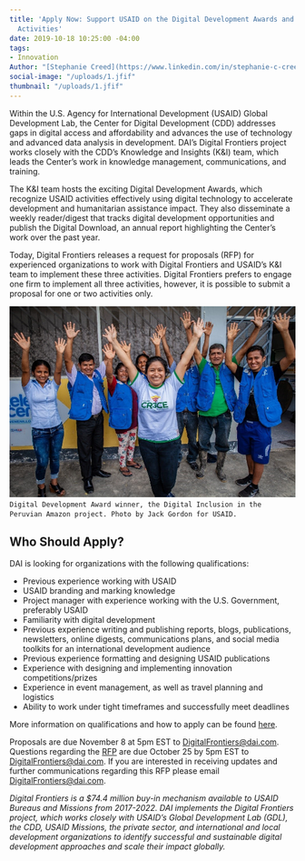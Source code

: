 ```yaml
---
title: 'Apply Now: Support USAID on the Digital Development Awards and Communications
  Activities'
date: 2019-10-18 10:25:00 -04:00
tags:
- Innovation
Author: "[Stephanie Creed](https://www.linkedin.com/in/stephanie-c-creed )"
social-image: "/uploads/1.jfif"
thumbnail: "/uploads/1.jfif"
---
```


Within the U.S. Agency for International Development (USAID) Global Development Lab, the Center for Digital Development (CDD) addresses gaps in digital access and affordability and advances the use of technology and advanced data analysis in development. DAI’s Digital Frontiers project works closely with the CDD’s Knowledge and Insights (K&I) team, which leads the Center’s work in knowledge management, communications, and training.

The K&I team hosts the exciting Digital Development Awards, which recognize USAID activities effectively using digital technology to accelerate development and humanitarian assistance impact. They also disseminate a weekly reader/digest that tracks digital development opportunities and publish the Digital Download, an annual report highlighting the Center’s work over the past year.

Today, Digital Frontiers releases a request for proposals (RFP) for experienced organizations to work with Digital Frontiers and USAID’s K&I team to implement these three activities. Digital Frontiers prefers to engage one firm to implement all three activities, however, it is possible to submit a proposal for one or two activities only.

![1.jfif](/uploads/1.jfif)`Digital Development Award winner, the Digital Inclusion in the Peruvian Amazon project. Photo by Jack Gordon for USAID.`

## Who Should Apply?

DAI is looking for organizations with the following qualifications:

* Previous experience working with USAID
* USAID branding and marking knowledge
* Project manager with experience working with the U.S. Government, preferably USAID
* Familiarity with digital development
* Previous experience writing and publishing reports, blogs, publications, newsletters, online digests, communications plans, and social media toolkits for an international development audience
* Previous experience formatting and designing USAID publications
* Experience with designing and implementing innovation competitions/prizes
* Experience in event management, as well as travel planning and logistics
* Ability to work under tight timeframes and successfully meet deadlines

More information on qualifications and how to apply can be found [here](https://drive.google.com/file/d/1cDuXqYXtE4GERldfmFNbnSXuYSj6zOFa/view?usp=sharing).

Proposals are due November 8 at 5pm EST to DigitalFrontiers@dai.com. Questions regarding the [RFP](https://drive.google.com/file/d/1cDuXqYXtE4GERldfmFNbnSXuYSj6zOFa/view?usp=sharing) are due October 25 by 5pm EST to [DigitalFrontiers@dai.com](mailto:DigitalFrontiers@dai.com). If you are interested in receiving updates and further communications regarding this RFP please email DigitalFrontiers@dai.com.

*Digital Frontiers is a $74.4 million buy-in mechanism available to USAID Bureaus and Missions from 2017-2022. DAI implements the Digital Frontiers project, which works closely with USAID’s Global Development Lab (GDL), the CDD, USAID Missions, the private sector, and international and local development organizations to identify successful and sustainable digital development approaches and scale their impact globally.*